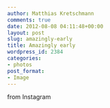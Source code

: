 ```yaml
---
author: Matthias Kretschmann
comments: true
date: 2012-08-08 04:11:48+00:00
layout: post
slug: amazingly-early
title: Amazingly early
wordpress_id: 2384
categories:
- photos
post_format:
- Image
---
```


from Instagram  

